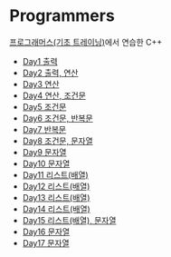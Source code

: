 # Programmers
<a href='https://school.programmers.co.kr/learn/challenges/training?order=recent&languages=cpp&page=1'>프로그래머스(기초 트레이닝)</a>에서 연습한 C++

- <a href='https://github.com/DM-09/cpp-practice/tree/main/programmers/Day1'>Day1 출력</a>
- <a href='https://github.com/DM-09/cpp-practice/tree/main/programmers/Day2'>Day2 출력, 연산</a>
- <a href='https://github.com/DM-09/cpp-practice/tree/main/programmers/Day3'>Day3 연산</a>
- <a href='https://github.com/DM-09/cpp-practice/tree/main/programmers/Day4'>Day4 연산, 조건문</a>
- <a href='https://github.com/DM-09/cpp-practice/tree/main/programmers/Day5'>Day5 조건문</a>
- <a href='https://github.com/DM-09/cpp-practice/tree/main/programmers/Day6'>Day6 조건문, 반복문</a>
- <a href='https://github.com/DM-09/cpp-practice/tree/main/programmers/Day7'>Day7 반복문</a>
- <a href='https://github.com/DM-09/cpp-practice/tree/main/programmers/Day8'>Day8 조건문, 문자열</a>
- <a href='https://github.com/DM-09/cpp-practice/tree/main/programmers/Day9'>Day9 문자열</a>
- <a href='https://github.com/DM-09/cpp-practice/tree/main/programmers/Day10'>Day10 문자열</a>
- <a href='https://github.com/DM-09/cpp-practice/tree/main/programmers/Day11'>Day11 리스트(배열)</a>
- <a href='https://github.com/DM-09/cpp-practice/tree/main/programmers/Day12'>Day12 리스트(배열)</a>
- <a href='https://github.com/DM-09/cpp-practice/tree/main/programmers/Day13'>Day13 리스트(배열)</a>
- <a href='https://github.com/DM-09/cpp-practice/tree/main/programmers/Day14'>Day14 리스트(배열)</a>
- <a href='https://github.com/DM-09/cpp-practice/tree/main/programmers/Day15'>Day15 리스트(배열), 문자열</a>
- <a href='https://github.com/DM-09/cpp-practice/tree/main/programmers/Day16'>Day16 문자열</a>
- <a href='https://github.com/DM-09/cpp-practice/tree/main/programmers/Day17'>Day17 문자열</a>
